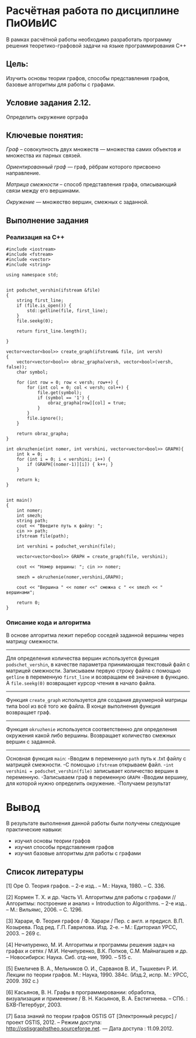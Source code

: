 # Расчётная работа по дисциплине ПиОИвИС
В рамках расчётной работы необходимо разработать программу решения теоретико-графовой задачи на языке программирования C++

## Цель:
Изучить основы теории графов, способы представления графов, базовые алгоритмы для работы с графами.

## Условие задания 2.12.
Определить окружение орграфа

## Ключевые понятия:
*Граф* – совокупность двух множеств — множества самих объектов и множества их парных связей.

*Ориентированный граф*  — граф, рёбрам которого присвоено направление.

*Матрица смежности* – способ представления графа, описывающий связи между его вершинами.

*Окружение* — множество вершин, смежных с заданной.
## Выполнение задания
### Реализация на C++
```
#include <iostream>
#include <fstream>
#include <vector>
#include <string>

using namespace std;


int podschet_vershin(ifstream &file)
{
	string first_line;
    if (file.is_open()) {
        std::getline(file, first_line);
    }
    file.seekg(0);

    return first_line.length();
   
}

vector<vector<bool>> create_graph(ifstream& file, int versh)
{
    vector<vector<bool>> obraz_grapha(versh, vector<bool>(versh, false));
    char symbol;

    for (int row = 0; row < versh; row++) {
        for (int col = 0; col < versh; col++) {
            file.get(symbol);
            if (symbol == '1') {
                obraz_grapha[row][col] = true;
            }
        }
        file.ignore();
    }

    return obraz_grapha;
}

int okruzhenie(int nomer, int vershini, vector<vector<bool>> GRAPH){
    int k = 0;
    for (int i = 0; i < vershini; i++) {
        if (GRAPH[(nomer-1)][i]) { k++; }
    }

    return k;
}


int main()
{   
    int nomer;
    int smezh;
	string path;
	cout << "Введите путь к файлу: ";
	cin >> path;
    ifstream file(path);

    int vershini = podschet_vershin(file);

    vector<vector<bool>> GRAPH = create_graph(file, vershini);
   
    cout << "Номер вершины: "; cin >> nomer;

    smezh = okruzhenie(nomer,vershini,GRAPH);

    cout << "Вершина " << nomer <<" смежна с " << smezh << " вершинами";

	return 0;
}
```



### Описание кода и алгоритма
В основе алгоритма лежит перебор соседей заданной вершины через матрицу смежности.

---
Для определения количества вершин используется функция `podschet_vershin`, в качестве параметра принимающая текстовый файл с матрицей смежности. Записываем первую строку файла с помощью `getline` в переменную `first_line` и возвращаем её значение в функцию. А `file.seekg(0)` возвращает курсор чтения в начало файла.

---
Функция `create_graph` используется для создания двухмерной матрицы типа bool из всё того же файла. В конце выполнения функция возвращает граф.

---
Функция `okruzhenie` используется соответственно для определения окружения какой либо вершины. Возвращает количество смежных вершин с заданной.

---
Основная функция `main`:
-Вводим в переменную `path` путь к .txt файлу с матрицей смежности.
-С помощью `ifstream` открываем файл.
-`int vershini = podschet_vershin(file)` записывает количество вершин в переменную.
-Записываем граф в переменную `GRAPH`
-Вводим вершину, для которой нужно определить окружение.
-Получаем результат



# Вывод
 
В результате выполнения данной работы были получены следующие практические навыки:
- изучил основы теории графов
- изучил способы представления графов
- изучил базовые алгоритмы для работы с графами

## Список литературы
[1] Оре О. Теория графов. – 2-е изд.. – М.: Наука, 1980. – С. 336.

[2] Кормен Т. Х. и др. Часть VI. Алгоритмы для работы с графами // Алгоритмы: построение
и анализ = Introduction to Algorithms. – 2-е изд.. – М.: Вильямс, 2006. – С. 1296.

[3] Харари, Ф. Теория графов / Ф. Харари / Пер. с англ. и предисл. В.П. Козырева. Под ред.
Г.П. Гаврилова. Изд. 2-е. – М.: Едиториал УРСС, 2003. – 269 с.

[4] Нечипуренко, М. И. Алгоритмы и программы решения задач на графах и сетях / М.И.
Нечипуренко, В.К. Попков, С.М. Майнагашев и др. – Новосибирск: Наука. Сиб. отд-ние,
1990. – 515 с.

[5] Емеличев В. А., Мельников О. И., Сарванов В. И., Тышкевич Р. И. Лекции по теории
графов. М.: Наука, 1990. 384с. (Изд.2, испр. М.: УРСС, 2009. 392 с.)

[6] Касьянов, В. Н. Графы в программировании: обработка, визуализация и применение / В.
Н. Касьянов, В. А. Евстигнеева. – СПб. : БХВ-Петербург, 2003.

[7] База знаний по теории графов OSTIS GT [Электронный ресурс] / проект OSTIS, 2012. –
Режим доступа: http://ostisgraphstheo.sourceforge.net. — Дата доступа : 11.09.2012.
